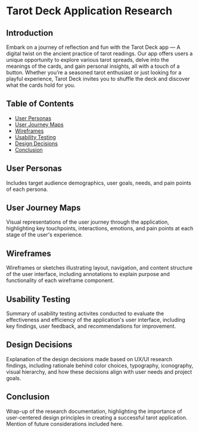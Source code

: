 # Tarot Deck Application Research

## Introduction

Embark on a journey of reflection and fun with the Tarot Deck app — A digital twist on the ancient practice of tarot readings. Our app offers users a unique opportunity to explore various tarot spreads, delve into the meanings of the cards, and gain personal insights, all with a touch of a button. Whether you’re a seasoned tarot enthusiast or just looking for a playful experience, Tarot Deck invites you to shuffle the deck and discover what the cards hold for you.

## Table of Contents

- [User Personas](#user-personas)
- [User Journey Maps](#user-journey-maps)
- [Wireframes](#wireframes)
- [Usability Testing](#usability-testing)
- [Design Decisions](#design-decisions)
- [Conclusion](#conclusion)

## User Personas

Includes target audience demographics, user goals, needs, and pain points of each persona. 

## User Journey Maps

Visual representations of the user journey through the application, highlighting key touchpoints, interactions, emotions, and pain points at each stage of the user's experience. 

## Wireframes

Wireframes or sketches illustrating layout, navigation, and content structure of the user interface, including annotations to explain purpose and functionality of each wireframe component.

## Usability Testing

Summary of usability testing activites conducted to evaluate the effectiveness and efficiency of the application's user interface, including key findings, user feedback, and recommendations for improvement.

## Design Decisions

Explanation of the design decisions made based on UX/UI research findings, including rationale behind color choices, typography, iconography, visual hierarchy, and how these decisions align with user needs and project goals.

## Conclusion

Wrap-up of the research documentation, highlighting the importance of user-centered design principles in creating a successful tarot application. Mention of future considerations included here. 



